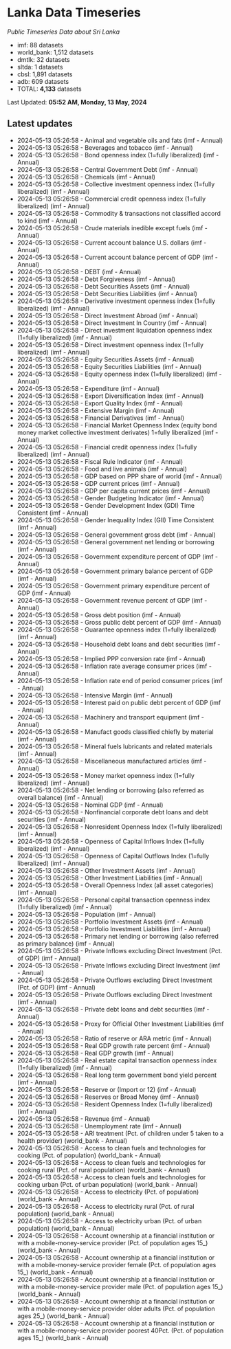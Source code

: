 # Lanka Data Timeseries
*Public Timeseries Data about Sri Lanka*

* imf: 88 datasets
* world_bank: 1,512 datasets
* dmtlk: 32 datasets
* sltda: 1 datasets
* cbsl: 1,891 datasets
* adb: 609 datasets
* TOTAL: **4,133** datasets

Last Updated: **05:52 AM, Monday, 13 May, 2024**

## Latest updates

* 2024-05-13 05:26:58 - Animal and vegetable oils and fats (imf - Annual)
* 2024-05-13 05:26:58 - Beverages and tobacco (imf - Annual)
* 2024-05-13 05:26:58 - Bond openness index (1=fully liberalized) (imf - Annual)
* 2024-05-13 05:26:58 - Central Government Debt (imf - Annual)
* 2024-05-13 05:26:58 - Chemicals (imf - Annual)
* 2024-05-13 05:26:58 - Collective investment openness index (1=fully liberalized) (imf - Annual)
* 2024-05-13 05:26:58 - Commercial credit openness index (1=fully liberalized) (imf - Annual)
* 2024-05-13 05:26:58 - Commodity & transactions not classified accord to kind (imf - Annual)
* 2024-05-13 05:26:58 - Crude materials inedible except fuels (imf - Annual)
* 2024-05-13 05:26:58 - Current account balance U.S. dollars (imf - Annual)
* 2024-05-13 05:26:58 - Current account balance percent of GDP (imf - Annual)
* 2024-05-13 05:26:58 - DEBT (imf - Annual)
* 2024-05-13 05:26:58 - Debt Forgiveness (imf - Annual)
* 2024-05-13 05:26:58 - Debt Securities Assets (imf - Annual)
* 2024-05-13 05:26:58 - Debt Securities Liabilities (imf - Annual)
* 2024-05-13 05:26:58 - Derivative investment openness index (1=fully liberalized) (imf - Annual)
* 2024-05-13 05:26:58 - Direct Investment Abroad (imf - Annual)
* 2024-05-13 05:26:58 - Direct Investment In Country (imf - Annual)
* 2024-05-13 05:26:58 - Direct investment liquidation openness index (1=fully liberalized) (imf - Annual)
* 2024-05-13 05:26:58 - Direct investment openness index (1=fully liberalized) (imf - Annual)
* 2024-05-13 05:26:58 - Equity Securities Assets (imf - Annual)
* 2024-05-13 05:26:58 - Equity Securities Liabilities (imf - Annual)
* 2024-05-13 05:26:58 - Equity openness index (1=fully liberalized) (imf - Annual)
* 2024-05-13 05:26:58 - Expenditure (imf - Annual)
* 2024-05-13 05:26:58 - Export Diversification Index (imf - Annual)
* 2024-05-13 05:26:58 - Export Quality Index (imf - Annual)
* 2024-05-13 05:26:58 - Extensive Margin (imf - Annual)
* 2024-05-13 05:26:58 - Financial Derivatives (imf - Annual)
* 2024-05-13 05:26:58 - Financial Market Openness Index (equity bond money market collective investment derivates) 1=fully liberalized (imf - Annual)
* 2024-05-13 05:26:58 - Financial credit openness index (1=fully liberalized) (imf - Annual)
* 2024-05-13 05:26:58 - Fiscal Rule Indicator (imf - Annual)
* 2024-05-13 05:26:58 - Food and live animals (imf - Annual)
* 2024-05-13 05:26:58 - GDP based on PPP share of world (imf - Annual)
* 2024-05-13 05:26:58 - GDP current prices (imf - Annual)
* 2024-05-13 05:26:58 - GDP per capita current prices (imf - Annual)
* 2024-05-13 05:26:58 - Gender Budgeting Indicator (imf - Annual)
* 2024-05-13 05:26:58 - Gender Development Index (GDI) Time Consistent (imf - Annual)
* 2024-05-13 05:26:58 - Gender Inequality Index (GII) Time Consistent (imf - Annual)
* 2024-05-13 05:26:58 - General government gross debt (imf - Annual)
* 2024-05-13 05:26:58 - General government net lending or borrowing (imf - Annual)
* 2024-05-13 05:26:58 - Government expenditure percent of GDP (imf - Annual)
* 2024-05-13 05:26:58 - Government primary balance percent of GDP (imf - Annual)
* 2024-05-13 05:26:58 - Government primary expenditure percent of GDP (imf - Annual)
* 2024-05-13 05:26:58 - Government revenue percent of GDP (imf - Annual)
* 2024-05-13 05:26:58 - Gross debt position (imf - Annual)
* 2024-05-13 05:26:58 - Gross public debt percent of GDP (imf - Annual)
* 2024-05-13 05:26:58 - Guarantee openness index (1=fully liberalized) (imf - Annual)
* 2024-05-13 05:26:58 - Household debt loans and debt securities (imf - Annual)
* 2024-05-13 05:26:58 - Implied PPP conversion rate (imf - Annual)
* 2024-05-13 05:26:58 - Inflation rate average consumer prices (imf - Annual)
* 2024-05-13 05:26:58 - Inflation rate end of period consumer prices (imf - Annual)
* 2024-05-13 05:26:58 - Intensive Margin (imf - Annual)
* 2024-05-13 05:26:58 - Interest paid on public debt percent of GDP (imf - Annual)
* 2024-05-13 05:26:58 - Machinery and transport equipment (imf - Annual)
* 2024-05-13 05:26:58 - Manufact goods classified chiefly by material (imf - Annual)
* 2024-05-13 05:26:58 - Mineral fuels lubricants and related materials (imf - Annual)
* 2024-05-13 05:26:58 - Miscellaneous manufactured articles (imf - Annual)
* 2024-05-13 05:26:58 - Money market openness index (1=fully liberalized) (imf - Annual)
* 2024-05-13 05:26:58 - Net lending or borrowing (also referred as overall balance) (imf - Annual)
* 2024-05-13 05:26:58 - Nominal GDP (imf - Annual)
* 2024-05-13 05:26:58 - Nonfinancial corporate debt loans and debt securities (imf - Annual)
* 2024-05-13 05:26:58 - Nonresident Openness Index (1=fully liberalized) (imf - Annual)
* 2024-05-13 05:26:58 - Openness of Capital Inflows Index (1=fully liberalized) (imf - Annual)
* 2024-05-13 05:26:58 - Openness of Capital Outflows Index (1=fully liberalized) (imf - Annual)
* 2024-05-13 05:26:58 - Other Investment Assets (imf - Annual)
* 2024-05-13 05:26:58 - Other Investment Liabilities (imf - Annual)
* 2024-05-13 05:26:58 - Overall Openness Index (all asset categories) (imf - Annual)
* 2024-05-13 05:26:58 - Personal capital transaction openness index (1=fully liberalized) (imf - Annual)
* 2024-05-13 05:26:58 - Population (imf - Annual)
* 2024-05-13 05:26:58 - Portfolio Investment Assets (imf - Annual)
* 2024-05-13 05:26:58 - Portfolio Investment Liabilities (imf - Annual)
* 2024-05-13 05:26:58 - Primary net lending or borrowing (also referred as primary balance) (imf - Annual)
* 2024-05-13 05:26:58 - Private Inflows excluding Direct Investment (Pct. of GDP) (imf - Annual)
* 2024-05-13 05:26:58 - Private Inflows excluding Direct Investment (imf - Annual)
* 2024-05-13 05:26:58 - Private Outflows excluding Direct Investment (Pct. of GDP) (imf - Annual)
* 2024-05-13 05:26:58 - Private Outflows excluding Direct Investment (imf - Annual)
* 2024-05-13 05:26:58 - Private debt loans and debt securities (imf - Annual)
* 2024-05-13 05:26:58 - Proxy for Official Other Investment Liabilities (imf - Annual)
* 2024-05-13 05:26:58 - Ratio of reserve or ARA metric (imf - Annual)
* 2024-05-13 05:26:58 - Real GDP growth rate percent (imf - Annual)
* 2024-05-13 05:26:58 - Real GDP growth (imf - Annual)
* 2024-05-13 05:26:58 - Real estate capital transaction openness index (1=fully liberalized) (imf - Annual)
* 2024-05-13 05:26:58 - Real long term government bond yield percent (imf - Annual)
* 2024-05-13 05:26:58 - Reserve or (Import or 12) (imf - Annual)
* 2024-05-13 05:26:58 - Reserves or Broad Money (imf - Annual)
* 2024-05-13 05:26:58 - Resident Openness Index (1=fully liberalized) (imf - Annual)
* 2024-05-13 05:26:58 - Revenue (imf - Annual)
* 2024-05-13 05:26:58 - Unemployment rate (imf - Annual)
* 2024-05-13 05:26:58 - ARI treatment (Pct. of children under 5 taken to a health provider) (world_bank - Annual)
* 2024-05-13 05:26:58 - Access to clean fuels and technologies for cooking (Pct. of population) (world_bank - Annual)
* 2024-05-13 05:26:58 - Access to clean fuels and technologies for cooking rural (Pct. of rural population) (world_bank - Annual)
* 2024-05-13 05:26:58 - Access to clean fuels and technologies for cooking urban (Pct. of urban population) (world_bank - Annual)
* 2024-05-13 05:26:58 - Access to electricity (Pct. of population) (world_bank - Annual)
* 2024-05-13 05:26:58 - Access to electricity rural (Pct. of rural population) (world_bank - Annual)
* 2024-05-13 05:26:58 - Access to electricity urban (Pct. of urban population) (world_bank - Annual)
* 2024-05-13 05:26:58 - Account ownership at a financial institution or with a mobile-money-service provider (Pct. of population ages 15_) (world_bank - Annual)
* 2024-05-13 05:26:58 - Account ownership at a financial institution or with a mobile-money-service provider female (Pct. of population ages 15_) (world_bank - Annual)
* 2024-05-13 05:26:58 - Account ownership at a financial institution or with a mobile-money-service provider male (Pct. of population ages 15_) (world_bank - Annual)
* 2024-05-13 05:26:58 - Account ownership at a financial institution or with a mobile-money-service provider older adults (Pct. of population ages 25_) (world_bank - Annual)
* 2024-05-13 05:26:58 - Account ownership at a financial institution or with a mobile-money-service provider poorest 40Pct. (Pct. of population ages 15_) (world_bank - Annual)